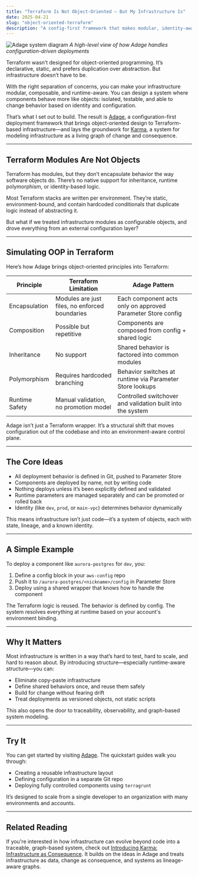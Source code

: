 ```yaml
---
title: "Terraform Is Not Object-Oriented — But My Infrastructure Is"
date: 2025-04-21
slug: "object-oriented-terraform"
description: "A config-first framework that makes modular, identity-aware deployments behave like object-oriented systems—even in Terraform."
---
```


![Adage system diagram](/img/adage-system-diagram.png)
*A high-level view of how Adage handles configuration-driven deployments*

Terraform wasn’t designed for object-oriented programming. It’s declarative, static, and prefers duplication over abstraction. But infrastructure doesn’t have to be.

With the right separation of concerns, you can make your infrastructure modular, composable, and runtime-aware. You can design a system where components behave more like objects: isolated, testable, and able to change behavior based on identity and configuration.

That’s what I set out to build. The result is [Adage](https://adage.usekarma.dev), a configuration-first deployment framework that brings object-oriented design to Terraform-based infrastructure—and lays the groundwork for [Karma](https://usekarma.dev), a system for modeling infrastructure as a living graph of change and consequence.

---

## Terraform Modules Are Not Objects

Terraform has modules, but they don’t encapsulate behavior the way software objects do. There’s no native support for inheritance, runtime polymorphism, or identity-based logic.

Most Terraform stacks are written per environment. They’re static, environment-bound, and contain hardcoded conditionals that duplicate logic instead of abstracting it.

But what if we treated infrastructure modules as configurable objects, and drove everything from an external configuration layer?

---

## Simulating OOP in Terraform

Here’s how Adage brings object-oriented principles into Terraform:

| Principle       | Terraform Limitation                         | Adage Pattern                                                |
|----------------|----------------------------------------------|--------------------------------------------------------------|
| Encapsulation  | Modules are just files, no enforced boundaries | Each component acts only on approved Parameter Store config  |
| Composition    | Possible but repetitive                      | Components are composed from config + shared logic           |
| Inheritance    | No support                                   | Shared behavior is factored into common modules              |
| Polymorphism   | Requires hardcoded branching                 | Behavior switches at runtime via Parameter Store lookups     |
| Runtime Safety | Manual validation, no promotion model        | Controlled switchover and validation built into the system   |

Adage isn’t just a Terraform wrapper. It’s a structural shift that moves configuration out of the codebase and into an environment-aware control plane.

---

## The Core Ideas

- All deployment behavior is defined in Git, pushed to Parameter Store
- Components are deployed by name, not by writing code
- Nothing deploys unless it’s been explicitly defined and validated
- Runtime parameters are managed separately and can be promoted or rolled back
- Identity (like `dev`, `prod`, or `main-vpc`) determines behavior dynamically

This means infrastructure isn’t just code—it’s a system of objects, each with state, lineage, and a known identity.

---

## A Simple Example

To deploy a component like `aurora-postgres` for `dev`, you:

1. Define a config block in your `aws-config` repo
2. Push it to `/aurora-postgres/<nickname>/config` in Parameter Store
3. Deploy using a shared wrapper that knows how to handle the component

The Terraform logic is reused. The behavior is defined by config. The system resolves everything at runtime based on your account's environment binding.

---

## Why It Matters

Most infrastructure is written in a way that’s hard to test, hard to scale, and hard to reason about. By introducing structure—especially runtime-aware structure—you can:

- Eliminate copy-paste infrastructure
- Define shared behaviors once, and reuse them safely
- Build for change without fearing drift
- Treat deployments as versioned objects, not static scripts

This also opens the door to traceability, observability, and graph-based system modeling.

---

## Try It

You can get started by visiting [Adage](https://adage.usekarma.dev). The quickstart guides walk you through:

- Creating a reusable infrastructure layout
- Defining configuration in a separate Git repo
- Deploying fully controlled components using `terragrunt`

It’s designed to scale from a single developer to an organization with many environments and accounts.

---

## Related Reading

If you're interested in how infrastructure can evolve beyond code into a traceable, graph-based system, check out [Introducing Karma: Infrastructure as Consequence](https://www.strall.com/posts/introducing-karma/). It builds on the ideas in Adage and treats infrastructure as data, change as consequence, and systems as lineage-aware graphs.
